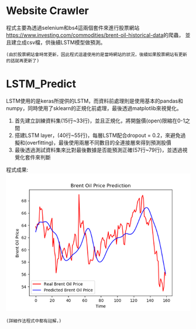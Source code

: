 # Website Crawler

程式主要為透過selenium和bs4這兩個套件來進行股票網站<span>https://www.investing.com/commodities/brent-oil-historical-data<span>的爬蟲，
並且建立成csv檔，供後續LSTM模型做預測。  

`(由於股票網站會時常更新，因此程式這邊使用的是當時網站的狀況，後續如果股票網站有更新的話就再更新了)`

# LSTM_Predict

LSTM使用的是keras所提供的LSTM，而資料前處理則是使用基本的pandas和numpy，同時使用了sklearn的正規化前處理，最後透過matplotlib來視覺化。  

1.  首先建立訓練資料集(15行~33行)，並且正規化，將開盤價(open)限縮在0-1之間
2.  搭建LSTM layer，(40行~55行)，每層LSTM配合dropout = 0.2，來避免過擬和(overfitting)，最後使用兩層不同數目的全連接層來得到預測股價
3.  最後透過測試資料集來比對最後數據是否能預測正確(57行~79行)，並透過視覺化套件來判斷

程式成果: ![predict result](./Predict_Result.png)  

`(詳細作法程式中都有註解，)`